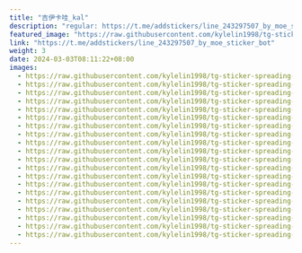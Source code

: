 ```yaml
---
title: "吉伊卡哇_kal"
description: "regular: https://t.me/addstickers/line_243297507_by_moe_sticker_bot"
featured_image: "https://raw.githubusercontent.com/kylelin1998/tg-sticker-spreading-worldwide-images/main/img/22b97560-465a-4c67-9e12-a16aa7c72a72.jpg"
link: "https://t.me/addstickers/line_243297507_by_moe_sticker_bot"
weight: 3
date: 2024-03-03T08:11:22+08:00
images:
  - https://raw.githubusercontent.com/kylelin1998/tg-sticker-spreading-worldwide-images/main/img/22b97560-465a-4c67-9e12-a16aa7c72a72.jpg
  - https://raw.githubusercontent.com/kylelin1998/tg-sticker-spreading-worldwide-images/main/img/819565f4-68c1-4672-8a47-4114f568992d.jpg
  - https://raw.githubusercontent.com/kylelin1998/tg-sticker-spreading-worldwide-images/main/img/f0049ffa-9da6-48ee-b5e6-56c0fbd89d7d.jpg
  - https://raw.githubusercontent.com/kylelin1998/tg-sticker-spreading-worldwide-images/main/img/4784878a-f6d0-4e7d-9f28-835c839f0942.jpg
  - https://raw.githubusercontent.com/kylelin1998/tg-sticker-spreading-worldwide-images/main/img/4fd91f87-7920-4b54-b1ed-94815d1ecfe8.jpg
  - https://raw.githubusercontent.com/kylelin1998/tg-sticker-spreading-worldwide-images/main/img/f30620f0-961a-4869-809b-63c0c69ff4ec.jpg
  - https://raw.githubusercontent.com/kylelin1998/tg-sticker-spreading-worldwide-images/main/img/933356be-175b-4b21-b498-736b961595d0.jpg
  - https://raw.githubusercontent.com/kylelin1998/tg-sticker-spreading-worldwide-images/main/img/5f5c0383-b701-4028-90ab-25eea70741aa.jpg
  - https://raw.githubusercontent.com/kylelin1998/tg-sticker-spreading-worldwide-images/main/img/e1c40dca-def1-4ff8-908e-d7ebc3d30ecb.jpg
  - https://raw.githubusercontent.com/kylelin1998/tg-sticker-spreading-worldwide-images/main/img/1f40e954-7ba2-4294-ade5-1eb4982f5e63.jpg
  - https://raw.githubusercontent.com/kylelin1998/tg-sticker-spreading-worldwide-images/main/img/db1e7d16-8dcc-405d-8e6b-97f2c93ee6aa.jpg
  - https://raw.githubusercontent.com/kylelin1998/tg-sticker-spreading-worldwide-images/main/img/0958327f-6b4c-4228-bc54-9c8b420185bc.jpg
  - https://raw.githubusercontent.com/kylelin1998/tg-sticker-spreading-worldwide-images/main/img/b93015cf-c15c-4a8c-bc65-b9fd8a374cd1.jpg
  - https://raw.githubusercontent.com/kylelin1998/tg-sticker-spreading-worldwide-images/main/img/2dbfe29f-017f-4efd-ba7f-e8aa9e5fa0a8.jpg
  - https://raw.githubusercontent.com/kylelin1998/tg-sticker-spreading-worldwide-images/main/img/6e888272-fc9a-45da-988b-f45d8041954f.jpg
  - https://raw.githubusercontent.com/kylelin1998/tg-sticker-spreading-worldwide-images/main/img/f9a9cb44-07f5-421b-97b3-2e24e3c90810.jpg
  - https://raw.githubusercontent.com/kylelin1998/tg-sticker-spreading-worldwide-images/main/img/1d62b902-830c-4679-b41a-249a35a563e4.jpg
  - https://raw.githubusercontent.com/kylelin1998/tg-sticker-spreading-worldwide-images/main/img/a0b070d7-c681-4686-b191-5c960c28042c.jpg
  - https://raw.githubusercontent.com/kylelin1998/tg-sticker-spreading-worldwide-images/main/img/b338c383-ac2f-4132-815e-923d09df7e9f.jpg
  - https://raw.githubusercontent.com/kylelin1998/tg-sticker-spreading-worldwide-images/main/img/123788db-a4d6-43cb-945f-b7bb0078cf3a.jpg
---
```

